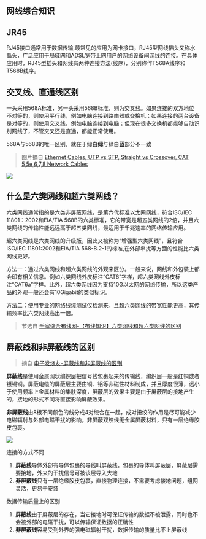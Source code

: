## 网线综合知识

## JR45

RJ45接口通常用于数据传输,最常见的应用为网卡接口，RJ45型网线插头又称水晶头，广泛应用于局域网和ADSL宽带上网用户的网络设备间网线的连接。在具体应用时，RJ45型插头和网线有两种连接方法(线序)，分别称作T568A线序和T568B线序。

## 交叉线、直通线区别

一头采用568A标准，另一头采用568B标准，则为交叉线。如果连接的双方地位不对等的，则使用平行线，例如电脑连接到路由器或交换机；如果连接的两台设备是对等的，则使用交叉线，例如电脑连接到电脑；但现在很多交换机都能够自动识别网线了，不管交叉还是直通，都能正常使用。

568A与568B的唯一区别，就在于绿白**绿**与绿白**蓝**部分不一致

> 图片摘自 [Ethernet Cables, UTP vs STP, Straight vs Crossover, CAT 5,5e,6,7,8 Network Cables
](https://www.youtube.com/watch?v=_NX99ad2FUA)

![](https://i.postimg.cc/3W5XW9R9/568.png)


## 什么是六类网线和超六类网线？

六类网线通常指的是六类非屏蔽网线，是第六代标准以太网网线，符合ISO/IEC 11801：2002和EIA/TIA 568B的六类标准，它的带宽是超五类网线的2倍，并且六类网线的传输性能远远高于超五类网线，最适用于千兆速率的网络传输应用。

超六类网线是六类网线的升级版，因此又被称为“增强型六类网线”，且符合ISO/IEC 11801:2002和EIA/TIA 568-B.2-1的标准,在外部串扰等方面的性能比六类网线更好。

方法一：通过六类网线和超六类网线的外观来区分。一般来说，网线和外包装上都会印有相关信息。例如六类网线外皮标注“CAT6”字样，超六类网线外皮标注“CAT6a”字样。此外，超六类网线因为支持10G以太网的网络传输，所以这类产品的外观一般还会有10Gigabit的类似标识。

方法二：使用专业的网络线缆测试仪检测来。且超六类网线的带宽性能更高，其传输频率比六类网线高出一倍。

> 节选自 [千家综合布线网-【布线知识】六类网线和超六类网线的区别 ](https://www.sohu.com/a/154739612_286730)

## 屏蔽线和非屏蔽线的区别

> 摘自 [电子发烧友-屏蔽线和非屏蔽线的区别](http://www.elecfans.com/baike/tongxingjishu/youxintongxin/201907311007933.html)

**屏蔽线**是使用金属网状编织层把信号线包裹起来的传输线，编织层一般是红铜或者镀锡铜。屏蔽电缆的屏蔽层主要由铜、铝等非磁性材料制成，并且厚度很薄，远小于使用频率上金属材料的集肤深度，屏蔽层的效果主要是由于屏蔽层的接地产生的，接地的形式不同将直接影响屏蔽效果。

**非屏蔽线**由8根不同颜色的线分成4对绞合在一起，成对扭绞的作用是尽可能减少电磁辐射与外部电磁干扰的影响。非屏蔽双绞线无金属屏蔽材料，只有一层绝缘胶皮包裹。

![](https://i.postimg.cc/JhPxYF3S/unun.png)

连接的方式不同

1. **屏蔽线**导体外部有导体包裹的导线叫屏蔽线，包裹的导体叫屏蔽层，屏蔽层需要接地，外来的干扰信号可被该层导入大地
2. **非屏蔽线**只有一层绝缘胶皮包裹，直接物理连接，不需要考虑接地问题，组网灵活，更易于安装

数据传输质量上的区别

1. **屏蔽线**由于屏蔽层的存在，当它接地时可保证传输的数据不被泄露，同时也不会被外部的电磁干扰，可以传输保证数据的正确性
2. **非屏蔽线**容易受到外界的强电磁辐射干扰，数据传输的质量比不上屏蔽线


